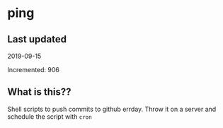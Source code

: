 # ping

## Last updated
2019-09-15

Incremented: 906

## What is this??
Shell scripts to push commits to github errday. Throw it on a server and schedule the script with `cron`
